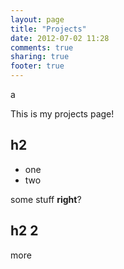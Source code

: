 ```yaml
---
layout: page
title: "Projects"
date: 2012-07-02 11:28
comments: true
sharing: true
footer: true
---
```

a

This is my projects page!

## h2

* one
* two

some stuff **right**?

## h2 2

more
